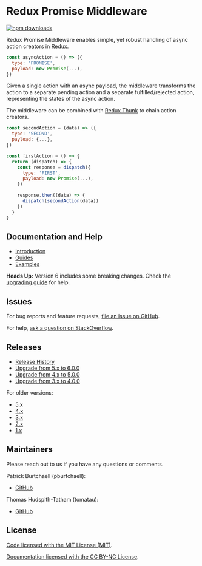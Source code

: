 # Redux Promise Middleware

[![npm downloads](https://img.shields.io/npm/dm/redux-promise-middleware.svg?style=flat)](https://www.npmjs.com/package/redux-promise-middleware)

Redux Promise Middleware enables simple, yet robust handling of async action creators in [Redux](http://redux.js.org). 

```js
const asyncAction = () => ({
  type: 'PROMISE',
  payload: new Promise(...),
})
```

Given a single action with an async payload, the middleware transforms the action to a separate pending action and a separate fulfilled/rejected action, representing the states of the async action.

The middleware can be combined with [Redux Thunk](https://github.com/gaearon/redux-thunk) to chain action creators.

```js
const secondAction = (data) => ({
  type: 'SECOND',
  payload: {...},
})

const firstAction = () => {
  return (dispatch) => {
    const response = dispatch({
      type: 'FIRST',
      payload: new Promise(...),
    })

    response.then((data) => {
      dispatch(secondAction(data))
    })
  }
}
```

## Documentation and Help
- [Introduction](/docs/introduction.md)
- [Guides](/docs/guides/)
- [Examples](/examples)

**Heads Up:** Version 6 includes some breaking changes. Check the [upgrading guide](docs/upgrading/v6.md) for help.

## Issues
For bug reports and feature requests, [file an issue on GitHub](https://github.com/pburtchaell/redux-promise-middleware/issues/new).

For help, [ask a question on StackOverflow](https://stackoverflow.com/questions/tagged/redux-promise-middleware).

## Releases
- [Release History](https://github.com/pburtchaell/redux-promise-middleware/releases)
- [Upgrade from 5.x to 6.0.0](docs/upgrading/v6.md)
- [Upgrade from 4.x to 5.0.0](docs/upgrading/v5.md)
- [Upgrade from 3.x to 4.0.0](docs/upgrading/v4.md)

For older versions:
- [5.x](https://github.com/pburtchaell/redux-promise-middleware/tree/5.1.1)
- [4.x](https://github.com/pburtchaell/redux-promise-middleware/tree/4.4.0)
- [3.x](https://github.com/pburtchaell/redux-promise-middleware/tree/3.3.0)
- [2.x](https://github.com/pburtchaell/redux-promise-middleware/tree/2.4.0)
- [1.x](https://github.com/pburtchaell/redux-promise-middleware/tree/1.0.0)

## Maintainers
Please reach out to us if you have any questions or comments.

Patrick Burtchaell (pburtchaell):
- [GitHub](https://github.com/pburtchaell)

Thomas Hudspith-Tatham (tomatau):
- [GitHub](https://github.com/tomatau)

## License

[Code licensed with the MIT License (MIT)](/LICENSE). 

[Documentation licensed with the CC BY-NC License](https://creativecommons.org/licenses/by-nc/4.0/).
